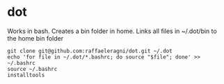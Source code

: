 # dot

Works in bash.
Creates a bin folder in home.
Links all files in ~/.dot/bin to the home bin folder

```
git clone git@github.com:raffaeleragni/dot.git ~/.dot
echo 'for file in ~/.dot/*.bashrc; do source "$file"; done' >> ~/.bashrc
source ~/.bashrc
installtools
```
